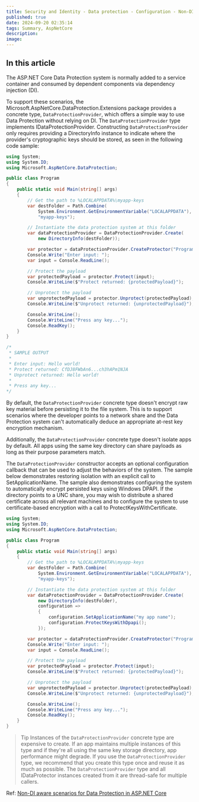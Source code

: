 ```yaml
---
title: Security and Identity - Data protection - Configuration - Non-DI aware scenarios
published: true
date: 2024-09-20 02:35:14
tags: Summary, AspNetCore
description:
image:
---
```


## In this article

The ASP.NET Core Data Protection system is normally added to a service container and consumed by dependent components via dependency injection (DI).

To support these scenarios, the Microsoft.AspNetCore.DataProtection.Extensions package provides a concrete type, ```DataProtectionProvider```, which offers a simple way to use Data Protection without relying on DI. The ```DataProtectionProvider``` type implements IDataProtectionProvider. Constructing ```DataProtectionProvider``` only requires providing a DirectoryInfo instance to indicate where the provider's cryptographic keys should be stored, as seen in the following code sample:

```csharp
using System;
using System.IO;
using Microsoft.AspNetCore.DataProtection;

public class Program
{
    public static void Main(string[] args)
    {
        // Get the path to %LOCALAPPDATA%\myapp-keys
        var destFolder = Path.Combine(
            System.Environment.GetEnvironmentVariable("LOCALAPPDATA"),
            "myapp-keys");

        // Instantiate the data protection system at this folder
        var dataProtectionProvider = DataProtectionProvider.Create(
            new DirectoryInfo(destFolder));

        var protector = dataProtectionProvider.CreateProtector("Program.No-DI");
        Console.Write("Enter input: ");
        var input = Console.ReadLine();

        // Protect the payload
        var protectedPayload = protector.Protect(input);
        Console.WriteLine($"Protect returned: {protectedPayload}");

        // Unprotect the payload
        var unprotectedPayload = protector.Unprotect(protectedPayload);
        Console.WriteLine($"Unprotect returned: {unprotectedPayload}");

        Console.WriteLine();
        Console.WriteLine("Press any key...");
        Console.ReadKey();
    }
}

/*
 * SAMPLE OUTPUT
 *
 * Enter input: Hello world!
 * Protect returned: CfDJ8FWbAn6...ch3hAPm1NJA
 * Unprotect returned: Hello world!
 *
 * Press any key...
*/
```

By default, the ```DataProtectionProvider``` concrete type doesn't encrypt raw key material before persisting it to the file system. This is to support scenarios where the developer points to a network share and the Data Protection system can't automatically deduce an appropriate at-rest key encryption mechanism.

Additionally, the ```DataProtectionProvider``` concrete type doesn't isolate apps by default. All apps using the same key directory can share payloads as long as their purpose parameters match.

The ```DataProtectionProvider``` constructor accepts an optional configuration callback that can be used to adjust the behaviors of the system. The sample below demonstrates restoring isolation with an explicit call to SetApplicationName. The sample also demonstrates configuring the system to automatically encrypt persisted keys using Windows DPAPI. If the directory points to a UNC share, you may wish to distribute a shared certificate across all relevant machines and to configure the system to use certificate-based encryption with a call to ProtectKeysWithCertificate.

```csharp
using System;
using System.IO;
using Microsoft.AspNetCore.DataProtection;

public class Program
{
    public static void Main(string[] args)
    {
        // Get the path to %LOCALAPPDATA%\myapp-keys
        var destFolder = Path.Combine(
            System.Environment.GetEnvironmentVariable("LOCALAPPDATA"),
            "myapp-keys");

        // Instantiate the data protection system at this folder
        var dataProtectionProvider = DataProtectionProvider.Create(
            new DirectoryInfo(destFolder),
            configuration =>
            {
                configuration.SetApplicationName("my app name");
                configuration.ProtectKeysWithDpapi();
            });

        var protector = dataProtectionProvider.CreateProtector("Program.No-DI");
        Console.Write("Enter input: ");
        var input = Console.ReadLine();

        // Protect the payload
        var protectedPayload = protector.Protect(input);
        Console.WriteLine($"Protect returned: {protectedPayload}");

        // Unprotect the payload
        var unprotectedPayload = protector.Unprotect(protectedPayload);
        Console.WriteLine($"Unprotect returned: {unprotectedPayload}");

        Console.WriteLine();
        Console.WriteLine("Press any key...");
        Console.ReadKey();
    }
}
```

> Tip
Instances of the ```DataProtectionProvider``` concrete type are expensive to create. If an app maintains multiple instances of this type and if they're all using the same key storage directory, app performance might degrade. If you use the ```DataProtectionProvider``` type, we recommend that you create this type once and reuse it as much as possible. The ```DataProtectionProvider``` type and all IDataProtector instances created from it are thread-safe for multiple callers.

Ref: [Non-DI aware scenarios for Data Protection in ASP.NET Core](https://learn.microsoft.com/en-us/aspnet/core/security/data-protection/configuration/non-di-scenarios?view=aspnetcore-8.0)